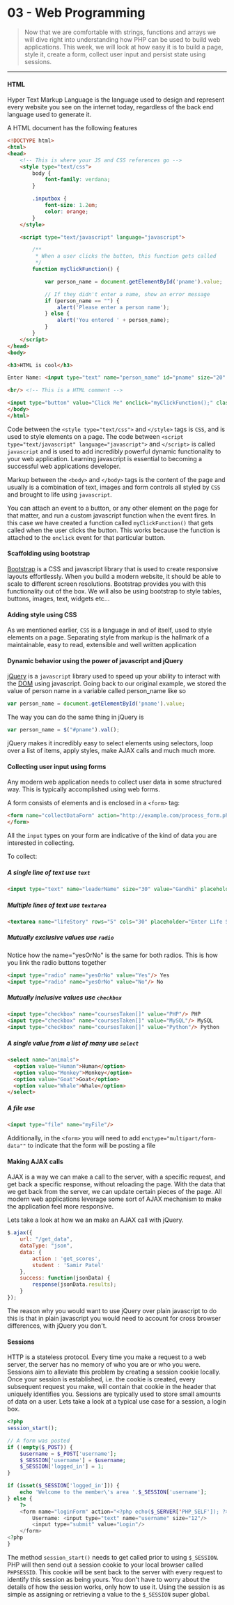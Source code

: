 03 - Web Programming
===============
>Now that we are comfortable with strings, functions and arrays we will dive right into understanding how PHP can be used to build web applications.
>This week, we will look at how easy it is to build a page, style it, create a form, collect user input and persist state using sessions.
***

#### HTML
Hyper Text Markup Language is the language used to design and represent every website you see on the internet today, regardless of the back end language used to generate it.

A HTML document has the following features
```html
<!DOCTYPE html>
<html>
<head>
    <!-- This is where your JS and CSS references go -->
    <style type="text/css">
        body {
            font-family: verdana;
        }

        .inputbox {
            font-size: 1.2em;
            color: orange;
        }
    </style>

    <script type="text/javascript" language="javascript">

        /**
         * When a user clicks the button, this function gets called
         */
        function myClickFunction() {

            var person_name = document.getElementById('pname').value;

            // If they didn't enter a name, show an error message
            if (person_name == "") {
                alert('Please enter a person name');
            } else {
                alert('You entered ' + person_name);
            }
        }
    </script>
</head>
<body>

<h3>HTML is cool</h3>

Enter Name: <input type="text" name="person_name" id="pname" size="20" class="inputbox"/>

<br/> <!-- This is a HTML comment -->

<input type="button" value="Click Me" onclick="myClickFunction();" class="inputbox"/>
</body>
</html>
```

Code between the ```<style type="text/css">``` and ```</style>``` tags is ```CSS```, and is used to style elements on a page. 
The code between ```<script type="text/javascript" language="javascript">``` and ```</script>``` is called ```javascript``` and is used to add incredibly powerful dynamic functionality to your web application. 
Learning javascript is essential to becoming a successful web applications developer. 

Markup between the ```<body>``` and ```</body>``` tags is the content of the page 
and usually is a combination of text, images and form controls all styled by ```CSS``` and brought to life using ```javascript```.
 

You can attach an event to a button, or any other element on the page for that matter, and run a custom javascript function when the event fires. 
In this case we have created a function called ```myClickFunction()``` that gets called when the user clicks the button. 
This works because the function is attached to the ```onclick``` event for that particular button.  

#### Scaffolding using bootstrap
[Bootstrap](http://getbootstrap.com/) is a CSS and javascript library that is used to create responsive layouts effortlessly. 
When you build a modern website, it should be able to scale to different screen resolutions. Bootstrap provides you with this functionality out of the box. 
We will also be using bootstrap to style tables, buttons, images, text, widgets etc...
 
#### Adding style using CSS
As we mentioned earlier, ```CSS``` is a language in and of itself, used to style elements on a page. 
Separating style from markup is the hallmark of a maintainable, easy to read, extensible and well written application

#### Dynamic behavior using the power of javascript and jQuery
[jQuery](http://jquery.com/) is a ```javascript``` library used to speed up your ability to interact with the [DOM](http://en.wikipedia.org/wiki/Document_Object_Model) using javascript. 
Going back to our original example, we stored the value of person name in a variable called person_name like so 
```javascript
var person_name = document.getElementById('pname').value;
``` 

The way you can do the same thing in jQuery is 
```javascript
var person_name = $("#pname").val();
```

jQuery makes it incredibly easy to select elements using selectors, loop over a list of items, apply styles, make AJAX calls and much much more.

#### Collecting user input using forms
Any modern web application needs to collect user data in some structured way. This is typically accomplished using web forms. 

A form consists of elements and is enclosed in a ```<form>``` tag:
```html
<form name="collectDataForm" action="http://example.com/process_form.php" method="post">
</form>
```

All the ```input``` types on your form are indicative of the kind of data you are interested in collecting.

To collect:

##### A single line of text use ```text``` 
```html
<input type="text" name="leaderName" size="30" value="Gandhi" placeholder="Enter Name"/>
```

##### Multiple lines of text use ```textarea```
```html
<textarea name="lifeStory" rows="5" cols="30" placeholder="Enter Life Story"></textarea>
```

##### Mutually exclusive values use ```radio``` 
Notice how the name="yesOrNo" is the same for both radios. This is how you link the radio buttons together
```html
<input type="radio" name="yesOrNo" value="Yes"/> Yes 
<input type="radio" name="yesOrNo" value="No"/> No
```

##### Mutually inclusive values use ```checkbox```
```html
<input type="checkbox" name="coursesTaken[]" value="PHP"/> PHP
<input type="checkbox" name="coursesTaken[]" value="MySQL"/> MySQL
<input type="checkbox" name="coursesTaken[]" value="Python"/> Python
```

##### A single value from a list of many use ```select```
```html
<select name="animals">
  <option value="Human">Human</option>
  <option value="Monkey">Monkey</option>
  <option value="Goat">Goat</option>
  <option value="Whale">Whale</option>
</select>
```

##### A file use
```html
<input type="file" name="myFile"/>
```
Additionally, in the ```<form>``` you will need to add ```enctype="multipart/form-data""``` to indicate that the form will be posting a file


#### Making AJAX calls
AJAX is a way we can make a call to the server, with a specific request, and get back a specific response, without reloading the page. 
With the data that we get back from the server, we can update certain pieces of the page. 
All modern web applications leverage some sort of AJAX mechanism to make the application feel more responsive.
 
Lets take a look at how we an make an AJAX call with jQuery.
```javascript
$.ajax({
    url: "/get_data", 
    dataType: "json",
    data: {
        action : 'get_scores',
        student : 'Samir Patel'
    }, 
    success: function(jsonData) {
        response(jsonData.results);
    }
});
```
The reason why you would want to use jQuery over plain javascript to do this is that in plain javascript you would need to account for cross 
browser differences, with jQuery you don't.

#### Sessions
HTTP is a stateless protocol. Every time you make a request to a web server, the server has no memory of who you are or who you were. 
Sessions aim to alleviate this problem by creating a session cookie locally. Once your session is established, i.e. the cookie is created, every subsequent request you make, 
will contain that cookie in the header that uniquely identifies you. Sessions are typically used to store small amounts of data on a user. 
Lets take a look at a typical use case for a session, a login box. 
```php
<?php
session_start();

// A form was posted
if (!empty($_POST)) {
    $username = $_POST['username'];
    $_SESSION['username'] = $username;
    $_SESSION['logged_in'] = 1;
}

if (isset($_SESSION['logged_in'])) {
    echo 'Welcome to the member\'s area '.$_SESSION['username'];
} else {
    ?>
    <form name="loginForm" action="<?php echo($_SERVER['PHP_SELF']); ?>" method="post">
        Username: <input type="text" name="username" size="12"/>
        <input type="submit" value="Login"/>
    </form>
<?php
}
```

The method ```session_start()``` needs to get called prior to using ```$_SESSION```. PHP will then send out a session cookie to your local browser called ```PHPSESSID```.
This cookie will be sent back to the server with every request to identify this session as being yours. You don't have to worry about the details of how the session works, only how to use it. 
Using the session is as simple as assigning or retrieving a value to the ```$_SESSION``` super global.